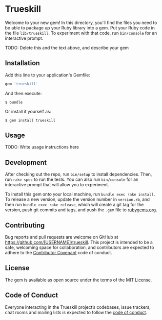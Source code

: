 # Trueskill

Welcome to your new gem! In this directory, you'll find the files you need to be able to package up your Ruby library into a gem. Put your Ruby code in the file `lib/trueskill`. To experiment with that code, run `bin/console` for an interactive prompt.

TODO: Delete this and the text above, and describe your gem

## Installation

Add this line to your application's Gemfile:

```ruby
gem 'trueskill'
```

And then execute:

    $ bundle

Or install it yourself as:

    $ gem install trueskill

## Usage

TODO: Write usage instructions here

## Development

After checking out the repo, run `bin/setup` to install dependencies. Then, run `rake spec` to run the tests. You can also run `bin/console` for an interactive prompt that will allow you to experiment.

To install this gem onto your local machine, run `bundle exec rake install`. To release a new version, update the version number in `version.rb`, and then run `bundle exec rake release`, which will create a git tag for the version, push git commits and tags, and push the `.gem` file to [rubygems.org](https://rubygems.org).

## Contributing

Bug reports and pull requests are welcome on GitHub at https://github.com/[USERNAME]/trueskill. This project is intended to be a safe, welcoming space for collaboration, and contributors are expected to adhere to the [Contributor Covenant](http://contributor-covenant.org) code of conduct.

## License

The gem is available as open source under the terms of the [MIT License](https://opensource.org/licenses/MIT).

## Code of Conduct

Everyone interacting in the Trueskill project’s codebases, issue trackers, chat rooms and mailing lists is expected to follow the [code of conduct](https://github.com/[USERNAME]/trueskill/blob/master/CODE_OF_CONDUCT.md).
